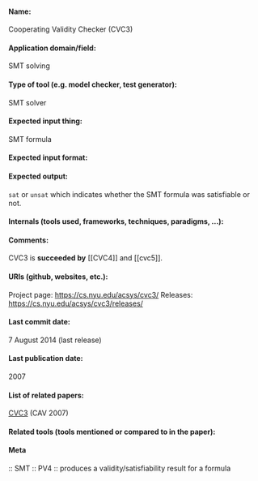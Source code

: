 #### Name:
Cooperating Validity Checker (CVC3)

#### Application domain/field:
SMT solving

#### Type of tool (e.g. model checker, test generator):
SMT solver

#### Expected input thing:
SMT formula

#### Expected input format:

#### Expected output:
`sat` or `unsat` which indicates whether the SMT formula was satisfiable or not.

#### Internals (tools used, frameworks, techniques, paradigms, ...):

#### Comments:
CVC3 is **succeeded by** [[CVC4]] and [[cvc5]].

#### URIs (github, websites, etc.):
Project page: https://cs.nyu.edu/acsys/cvc3/
Releases: https://cs.nyu.edu/acsys/cvc3/releases/

#### Last commit date:
7 August 2014 (last release)

#### Last publication date:
2007

#### List of related papers:
[CVC3](https://doi.org/10.1007/978-3-540-73368-3_34) (CAV 2007)

#### Related tools (tools mentioned or compared to in the paper):

#### Meta
:: SMT
:: PV4 :: produces a validity/satisfiability result for a formula

